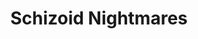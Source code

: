 ---
layout: home
title: Schizoid Nightmares
description: The official website of Schizoid Nightmares.
showSiteTitle: false
---